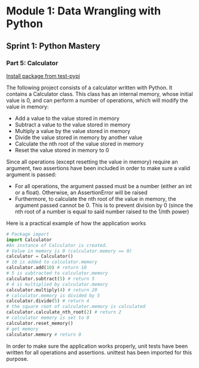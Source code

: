 # Module 1: Data Wrangling with Python

## Sprint 1: Python Mastery

### Part 5: Calculator

[Install package from test-pypi]( https://test-files.pythonhosted.org/packages/8f/63/6312442a9785e7aa2d54f502f3042f2e06378749dd773097e669ed9d19bb/calculator_package_gusaezg-0.0.1-py3-none-any.whl)

The following project consists of a calculator written with Python. It contains a Calculator class. This class has an
internal memory, whose initial value is 0, and can perform a number of operations, which will modify the value in
memory:

- Add a value to the value stored in memory
- Subtract a value to the value stored in memory
- Multiply a value by the value stored in memory
- Divide the value stored in memory by another value
- Calculate the nth root of the value stored in memory
- Reset the value stored in memory to 0

Since all operations (except resetting the value in memory) require an argument, two assertions have been included in
order to make sure a valid argument is passed:
- For all operations, the argument passed must be a number (either an int or a float). Otherwise, an AssertionError will
be raised
- Furthermore, to calculate the nth root of the value in memory, the argument passed cannot be 0. This is to prevent 
division by 0 (since the nth root of a number is equal to said number raised to the 1/nth power)

Here is a practical example of how the application works

```python
# Package import
import Calculator
#An instance of Calculator is created.
# Value in memory is 0 (calculator.memory == 0)
calculator = Calculator()
# 10 is added to calculator.memory
calculator.add(10) # return 10
# 5 is subtracted to calculator.memory
calculator.subtract(5) # return 5
# 4 is multiplied by calculator.memory
calculator.multiply(4) # return 20
# calculator.memory is divided by 5
calculator.divide(5) # return 4
# the square root of calculator.memory is calculated
calculator.calculate_nth_root(2) # return 2
# calculator memory is set to 0
calculator.reset_memory()
# get memory
calculator.memory # return 0
```

In order to make sure the application works properly, unit tests have been written for all operations and assertions. 
unittest has been imported for this purpose.



